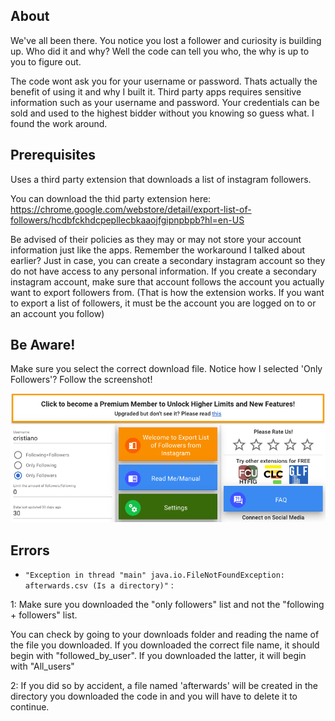 ## About
We've all been there. You notice you lost a follower and curiosity is building up. Who did it and why? Well the code can tell you who, the why is up to you to figure out.

The code wont ask you for your username or password. Thats actually the benefit of using it and why I built it. Third party apps requires sensitive information such as your username and password. Your credentials can be sold and used to the highest bidder without you knowing so guess what. I found the work around.

## Prerequisites
Uses a third party extension that downloads a list of instagram followers. 

You can download the thid party extension here: https://chrome.google.com/webstore/detail/export-list-of-followers/hcdbfckhdcpepllecbkaaojfgipnpbpb?hl=en-US

Be advised of their policies as they may or may not store your account information just like the apps. Remember the workaround I talked about earlier? Just in case, you can create a secondary instagram account so they do not have access to any personal information. If you create a secondary instagram account, make sure that account follows the account you actually want to export followers from. (That is how the extension works. If you want to export a list of followers, it must be the account you are logged on to or an account you follow)

## Be Aware!
Make sure you select the correct download file. Notice how I selected 'Only Followers'? Follow the screenshot!

![](ss.png)

## Errors
* `"Exception in thread "main" java.io.FileNotFoundException: afterwards.csv (Is a directory)"` :

1: Make sure you downloaded the "only followers" list and not the "following + followers" list. 

You can check by going to your downloads folder and reading the name of the file you downloaded. If you downloaded the correct file name, it should begin with "followed_by_user". If you downloaded the latter, it will begin with "All_users"

2: If you did so by accident, a file named 'afterwards' will be created in the directory you downloaded the code in and you will have to delete it to continue.
